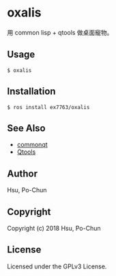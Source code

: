 # oxalis
用 common lisp + qtools 做桌面寵物。

## Usage
```
$ oxalis
```

## Installation
```
$ ros install ex7763/oxalis
```

## See Also
* [commonqt](https://github.com/commonqt/commonqt)
* [Qtools](https://github.com/Shinmera/qtools)

## Author
Hsu, Po-Chun

## Copyright
Copyright (c) 2018 Hsu, Po-Chun

## License
Licensed under the GPLv3 License.
